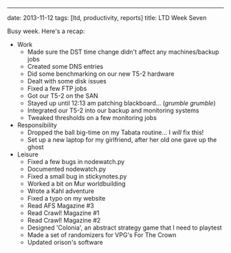 ---
date: 2013-11-12
tags: [ltd, productivity, reports]
title: LTD Week Seven

Busy week.  Here's a recap:

  - Work
    - Made sure the DST time change didn't affect any machines/backup jobs
    - Created some DNS entries
    - Did some benchmarking on our new T5-2 hardware
    - Dealt with some disk issues
    - Fixed a few FTP jobs
    - Got our T5-2 on the SAN
    - Stayed up until 12:13 am patching blackboard... (*grumble grumble*)
    - Integrated our T5-2 into our backup and monitoring systems
    - Tweaked thresholds on a few monitoring jobs
  - Responsibility
    - Dropped the ball big-time on my Tabata routine...  I *will* fix this!
    - Set up a new laptop for my girlfriend, after her old one gave up the ghost
  - Leisure
    - Fixed a few bugs in nodewatch.py
    - Documented nodewatch.py
    - Fixed a small bug in stickynotes.py
    - Worked a bit on Mur worldbuilding
    - Wrote a Kahl adventure
    - Fixed a typo on my website
    - Read AFS Magazine #3
    - Read Crawl! Magazine #1
    - Read Crawl! Magazine #2
    - Designed 'Colonia', an abstract strategy game that I need to playtest
    - Made a set of randomizers for VPG's For The Crown
    - Updated orison's software
